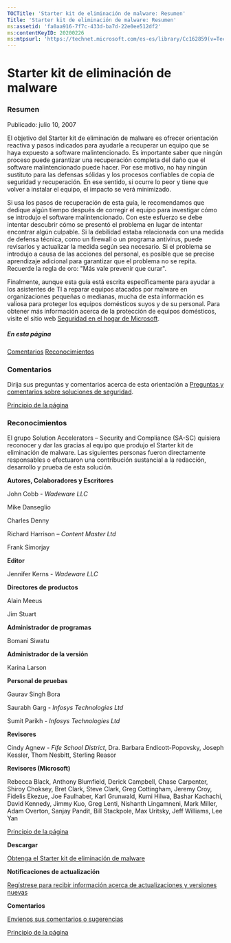 ```yaml
---
TOCTitle: 'Starter kit de eliminación de malware: Resumen'
Title: 'Starter kit de eliminación de malware: Resumen'
ms:assetid: 'fa0aa916-7f7c-433d-ba7d-22e0ee512df2'
ms:contentKeyID: 20200226
ms:mtpsurl: 'https://technet.microsoft.com/es-es/library/Cc162859(v=TechNet.10)'
---
```


Starter kit de eliminación de malware
=====================================

### Resumen

Publicado: julio 10, 2007

El objetivo del Starter kit de eliminación de malware es ofrecer orientación reactiva y pasos indicados para ayudarle a recuperar un equipo que se haya expuesto a software malintencionado. Es importante saber que ningún proceso puede garantizar una recuperación completa del daño que el software malintencionado puede hacer. Por ese motivo, no hay ningún sustituto para las defensas sólidas y los procesos confiables de copia de seguridad y recuperación. En ese sentido, si ocurre lo peor y tiene que volver a instalar el equipo, el impacto se verá minimizado.

Si usa los pasos de recuperación de esta guía, le recomendamos que dedique algún tiempo después de corregir el equipo para investigar cómo se introdujo el software malintencionado. Con este esfuerzo se debe intentar descubrir cómo se presentó el problema en lugar de intentar encontrar algún culpable. Si la debilidad estaba relacionada con una medida de defensa técnica, como un firewall o un programa antivirus, puede revisarlos y actualizar la medida según sea necesario. Si el problema se introdujo a causa de las acciones del personal, es posible que se precise aprendizaje adicional para garantizar que el problema no se repita. Recuerde la regla de oro: "Más vale prevenir que curar".

Finalmente, aunque esta guía está escrita específicamente para ayudar a los asistentes de TI a reparar equipos atacados por malware en organizaciones pequeñas o medianas, mucha de esta información es valiosa para proteger los equipos domésticos suyos y de su personal. Para obtener más información acerca de la protección de equipos domésticos, visite el sitio web [Seguridad en el hogar de Microsoft](http://go.microsoft.com/fwlink/?linkid=42641).

##### En esta página

[](#ecae)[Comentarios](#ecae)
[](#ebae)[Reconocimientos](#ebae)

### Comentarios

Dirija sus preguntas y comentarios acerca de esta orientación a [Preguntas y comentarios sobre soluciones de seguridad](mailto:secwish@microsoft.com?subject=malware%20removal%20starter%20kit).

[](#mainsection)[Principio de la página](#mainsection)

### Reconocimientos

El grupo Solution Accelerators – Security and Compliance (SA-SC) quisiera reconocer y dar las gracias al equipo que produjo el Starter kit de eliminación de malware. Las siguientes personas fueron directamente responsables o efectuaron una contribución sustancial a la redacción, desarrollo y prueba de esta solución.

**Autores, Colaboradores y Escritores**

John Cobb - *Wadeware LLC*

Mike Danseglio

Charles Denny

Richard Harrison – *Content Master Ltd*

Frank Simorjay

**Editor**

Jennifer Kerns - *Wadeware LLC*

**Directores de productos**

Alain Meeus

Jim Stuart

**Administrador de programas**

Bomani Siwatu

**Administrador de la versión**

Karina Larson

**Personal de pruebas**

Gaurav Singh Bora

Saurabh Garg - *Infosys Technologies Ltd*

Sumit Parikh - *Infosys Technologies Ltd*

**Revisores**

Cindy Agnew - *Fife School District*, Dra. Barbara Endicott-Popovsky, Joseph Kessler, Thom Nesbitt, Sterling Reasor

**Revisores (Microsoft)**

Rebecca Black, Anthony Blumfield, Derick Campbell, Chase Carpenter, Shiroy Choksey, Bret Clark, Steve Clark, Greg Cottingham, Jeremy Croy, Fidelis Ekezue, Joe Faulhaber, Karl Grunwald, Kumi Hilwa, Bashar Kachachi, David Kennedy, Jimmy Kuo, Greg Lenti, Nishanth Lingamneni, Mark Miller, Adam Overton, Sanjay Pandit, Bill Stackpole, Max Uritsky, Jeff Williams, Lee Yan

[](#mainsection)[Principio de la página](#mainsection)

**Descargar**

[Obtenga el Starter kit de eliminación de malware](http://go.microsoft.com/fwlink/?linkid=93108)

**Notificaciones de actualización**

[Regístrese para recibir información acerca de actualizaciones y versiones nuevas](http://go.microsoft.com/fwlink/?linkid=54982)

**Comentarios**

[Envíenos sus comentarios o sugerencias](https://technet.microsoft.com/es-es/mailto:secwish?subject=malware%20removal%20starter%20kit)

[](#mainsection)[Principio de la página](#mainsection)
